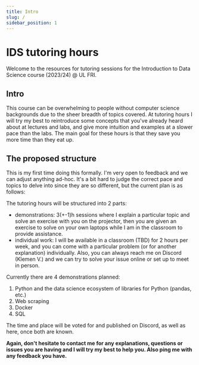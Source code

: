 ```yaml
---
title: Intro
slug: /
sidebar_position: 1
---
```

# IDS tutoring hours


Welcome to the resources for tutoring sessions for the Introduction to Data Science course (2023/24) @ UL FRI.

## Intro

This course can be overwhelming to people without computer science backgrounds due to the sheer breadth of topics covered. At tutoring hours I will try my best to reintroduce some concepts that you've already heard about at lectures and labs, and give more intuition and examples at a slower pace than the labs. The main goal for these hours is that they save you more time than they eat up.

## The proposed structure
This is my first time doing this formally. I'm very open to feedback and we can adjust anything ad-hoc. It's a bit hard to judge the correct pace and topics to delve into since they are so different, but the current plan is as follows:

The tutoring hours will be structured into 2 parts:
- demonstrations: 3(+-1)h sessions where I explain a particular topic and solve an exercise with you on the projector, then you are given an exercise to solve on your own laptops while I am in the classroom to provide assistance.
- individual work: I will be available in a classroom (TBD) for 2 hours per week, and you can come with a particular problem (or for another explanation) individually. Also, you can always reach me on Discord (Klemen V.) and we can try to solve your issue online or set up to meet in person.

Currently there are 4 demonstrations planned:
1. Python and the data science ecosystem of libraries for Python (pandas, etc.)
2. Web scraping
3. Docker
4. SQL

The time and place will be voted for and published on Discord, as well as here, once both are known.

**Again, don't hesitate to contact me for any explanations, questions or issues you are having and I will try my best to help you. Also ping me with any feedback you have.**
